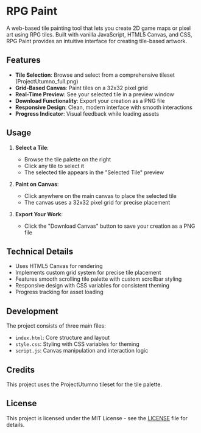 # RPG Paint

A web-based tile painting tool that lets you create 2D game maps or pixel art using RPG tiles. Built with vanilla JavaScript, HTML5 Canvas, and CSS, RPG Paint provides an intuitive interface for creating tile-based artwork.

## Features

- **Tile Selection**: Browse and select from a comprehensive tileset (ProjectUtumno_full.png)
- **Grid-Based Canvas**: Paint tiles on a 32x32 pixel grid
- **Real-Time Preview**: See your selected tile in a preview window
- **Download Functionality**: Export your creation as a PNG file
- **Responsive Design**: Clean, modern interface with smooth interactions
- **Progress Indicator**: Visual feedback while loading assets

## Usage

1. **Select a Tile**:
   - Browse the tile palette on the right
   - Click any tile to select it
   - The selected tile appears in the "Selected Tile" preview

2. **Paint on Canvas**:
   - Click anywhere on the main canvas to place the selected tile
   - The canvas uses a 32x32 pixel grid for precise placement

3. **Export Your Work**:
   - Click the "Download Canvas" button to save your creation as a PNG file

## Technical Details

- Uses HTML5 Canvas for rendering
- Implements custom grid system for precise tile placement
- Features smooth scrolling tile palette with custom scrollbar styling
- Responsive design with CSS variables for consistent theming
- Progress tracking for asset loading

## Development

The project consists of three main files:
- `index.html`: Core structure and layout
- `style.css`: Styling with CSS variables for theming
- `script.js`: Canvas manipulation and interaction logic

## Credits

This project uses the ProjectUtumno tileset for the tile palette.

## License

This project is licensed under the MIT License - see the [LICENSE](LICENSE) file for details.

